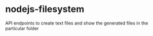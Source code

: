 # nodejs-filesystem
API endpoints to create text files and show the generated files in the particular folder

